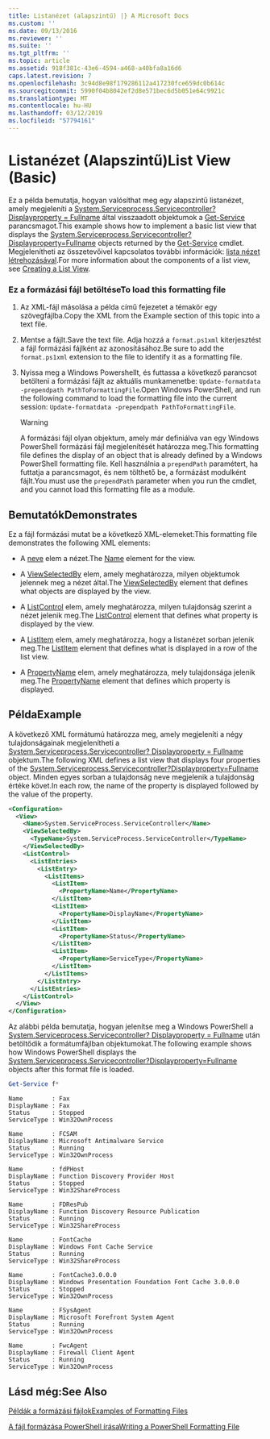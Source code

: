 ```yaml
---
title: Listanézet (alapszintű) |} A Microsoft Docs
ms.custom: ''
ms.date: 09/13/2016
ms.reviewer: ''
ms.suite: ''
ms.tgt_pltfrm: ''
ms.topic: article
ms.assetid: 918f381c-43e6-4594-a468-a40bfa8a16d6
caps.latest.revision: 7
ms.openlocfilehash: 3c94d8e98f179286112a417230fce659dc0b614c
ms.sourcegitcommit: 5990f04b8042ef2d8e571bec6d5b051e64c9921c
ms.translationtype: MT
ms.contentlocale: hu-HU
ms.lasthandoff: 03/12/2019
ms.locfileid: "57794161"
---
```

# <a name="list-view-basic"></a><span data-ttu-id="ad227-102">Listanézet (Alapszintű)</span><span class="sxs-lookup"><span data-stu-id="ad227-102">List View (Basic)</span></span>

<span data-ttu-id="ad227-103">Ez a példa bemutatja, hogyan valósíthat meg egy alapszintű listanézet, amely megjeleníti a [System.Serviceprocess.Servicecontroller? Displayproperty = Fullname](/dotnet/api/System.ServiceProcess.ServiceController) által visszaadott objektumok a [Get-Service](/powershell/module/microsoft.powershell.management/get-service) parancsmagot.</span><span class="sxs-lookup"><span data-stu-id="ad227-103">This example shows how to implement a basic list view that displays the [System.Serviceprocess.Servicecontroller?Displayproperty=Fullname](/dotnet/api/System.ServiceProcess.ServiceController) objects returned by the [Get-Service](/powershell/module/microsoft.powershell.management/get-service) cmdlet.</span></span> <span data-ttu-id="ad227-104">Megjelenítheti az összetevőivel kapcsolatos további információk: [lista nézet létrehozásával](./creating-a-list-view.md).</span><span class="sxs-lookup"><span data-stu-id="ad227-104">For more information about the components of a list view, see [Creating a List View](./creating-a-list-view.md).</span></span>

### <a name="to-load-this-formatting-file"></a><span data-ttu-id="ad227-105">Ez a formázási fájl betöltése</span><span class="sxs-lookup"><span data-stu-id="ad227-105">To load this formatting file</span></span>

1. <span data-ttu-id="ad227-106">Az XML-fájl másolása a példa című fejezetet a témakör egy szövegfájlba.</span><span class="sxs-lookup"><span data-stu-id="ad227-106">Copy the XML from the Example section of this topic into a text file.</span></span>

2. <span data-ttu-id="ad227-107">Mentse a fájlt.</span><span class="sxs-lookup"><span data-stu-id="ad227-107">Save the text file.</span></span> <span data-ttu-id="ad227-108">Adja hozzá a `format.ps1xml` kiterjesztést a fájl formázási fájlként az azonosításához.</span><span class="sxs-lookup"><span data-stu-id="ad227-108">Be sure to add the `format.ps1xml` extension to the file to identify it as a formatting file.</span></span>

3. <span data-ttu-id="ad227-109">Nyissa meg a Windows Powershellt, és futtassa a következő parancsot betölteni a formázási fájlt az aktuális munkamenetbe: `Update-formatdata -prependpath PathToFormattingFile`.</span><span class="sxs-lookup"><span data-stu-id="ad227-109">Open Windows PowerShell, and run the following command to load the formatting file into the current session: `Update-formatdata -prependpath PathToFormattingFile`.</span></span>

   > [!WARNING]
   > <span data-ttu-id="ad227-110">A formázási fájl olyan objektum, amely már definiálva van egy Windows PowerShell formázási fájl megjelenítését határozza meg.</span><span class="sxs-lookup"><span data-stu-id="ad227-110">This formatting file defines the display of an object that is already defined by a Windows PowerShell formatting file.</span></span> <span data-ttu-id="ad227-111">Kell használnia a `prependPath` paramétert, ha futtatja a parancsmagot, és nem tölthető be, a formázást modulként fájlt.</span><span class="sxs-lookup"><span data-stu-id="ad227-111">You must use the `prependPath` parameter when you run the cmdlet, and you cannot load this formatting file as a module.</span></span>

## <a name="demonstrates"></a><span data-ttu-id="ad227-112">Bemutatók</span><span class="sxs-lookup"><span data-stu-id="ad227-112">Demonstrates</span></span>

<span data-ttu-id="ad227-113">Ez a fájl formázási mutat be a következő XML-elemeket:</span><span class="sxs-lookup"><span data-stu-id="ad227-113">This formatting file demonstrates the following XML elements:</span></span>

- <span data-ttu-id="ad227-114">A [neve](./name-element-for-view-format.md) elem a nézet.</span><span class="sxs-lookup"><span data-stu-id="ad227-114">The [Name](./name-element-for-view-format.md) element for the view.</span></span>

- <span data-ttu-id="ad227-115">A [ViewSelectedBy](./viewselectedby-element-format.md) elem, amely meghatározza, milyen objektumok jelennek meg a nézet által.</span><span class="sxs-lookup"><span data-stu-id="ad227-115">The [ViewSelectedBy](./viewselectedby-element-format.md) element that defines what objects are displayed by the view.</span></span>

- <span data-ttu-id="ad227-116">A [ListControl](./listcontrol-element-format.md) elem, amely meghatározza, milyen tulajdonság szerint a nézet jelenik meg.</span><span class="sxs-lookup"><span data-stu-id="ad227-116">The [ListControl](./listcontrol-element-format.md) element that defines what property is displayed by the view.</span></span>

- <span data-ttu-id="ad227-117">A [ListItem](./listitem-element-for-listitems-for-listcontrol-format.md) elem, amely meghatározza, hogy a listanézet sorban jelenik meg.</span><span class="sxs-lookup"><span data-stu-id="ad227-117">The [ListItem](./listitem-element-for-listitems-for-listcontrol-format.md) element that defines what is displayed in a row of the list view.</span></span>

- <span data-ttu-id="ad227-118">A [PropertyName](./propertyname-element-for-listitem-for-listcontrol-format.md) elem, amely meghatározza, mely tulajdonsága jelenik meg.</span><span class="sxs-lookup"><span data-stu-id="ad227-118">The [PropertyName](./propertyname-element-for-listitem-for-listcontrol-format.md) element that defines which property is displayed.</span></span>

## <a name="example"></a><span data-ttu-id="ad227-119">Példa</span><span class="sxs-lookup"><span data-stu-id="ad227-119">Example</span></span>

<span data-ttu-id="ad227-120">A következő XML formátumú határozza meg, amely megjeleníti a négy tulajdonságainak megjelenítheti a [System.Serviceprocess.Servicecontroller? Displayproperty = Fullname](/dotnet/api/System.ServiceProcess.ServiceController) objektum.</span><span class="sxs-lookup"><span data-stu-id="ad227-120">The following XML defines a list view that displays four properties of the [System.Serviceprocess.Servicecontroller?Displayproperty=Fullname](/dotnet/api/System.ServiceProcess.ServiceController) object.</span></span> <span data-ttu-id="ad227-121">Minden egyes sorban a tulajdonság neve megjelenik a tulajdonság értéke követ.</span><span class="sxs-lookup"><span data-stu-id="ad227-121">In each row, the name of the property is displayed followed by the value of the property.</span></span>

```xml
<Configuration>
  <View>
    <Name>System.ServiceProcess.ServiceController</Name>
    <ViewSelectedBy>
      <TypeName>System.ServiceProcess.ServiceController</TypeName>
    </ViewSelectedBy>
    <ListControl>
      <ListEntries>
        <ListEntry>
          <ListItems>
            <ListItem>
              <PropertyName>Name</PropertyName>
            </ListItem>
            <ListItem>
              <PropertyName>DisplayName</PropertyName>
            </ListItem>
            <ListItem>
              <PropertyName>Status</PropertyName>
            </ListItem>
            <ListItem>
              <PropertyName>ServiceType</PropertyName>
            </ListItem>
          </ListItems>
        </ListEntry>
      </ListEntries>
    </ListControl>
  </View>
</Configuration>
```

<span data-ttu-id="ad227-122">Az alábbi példa bemutatja, hogyan jelenítse meg a Windows PowerShell a [System.Serviceprocess.Servicecontroller? Displayproperty = Fullname](/dotnet/api/System.ServiceProcess.ServiceController) után betöltődik a formátumfájlban objektumokat.</span><span class="sxs-lookup"><span data-stu-id="ad227-122">The following example shows how Windows PowerShell displays the [System.Serviceprocess.Servicecontroller?Displayproperty=Fullname](/dotnet/api/System.ServiceProcess.ServiceController) objects after this format file is loaded.</span></span>

```powershell
Get-Service f*
```

```output
Name        : Fax
DisplayName : Fax
Status      : Stopped
ServiceType : Win32OwnProcess

Name        : FCSAM
DisplayName : Microsoft Antimalware Service
Status      : Running
ServiceType : Win32OwnProcess

Name        : fdPHost
DisplayName : Function Discovery Provider Host
Status      : Stopped
ServiceType : Win32ShareProcess

Name        : FDResPub
DisplayName : Function Discovery Resource Publication
Status      : Running
ServiceType : Win32ShareProcess

Name        : FontCache
DisplayName : Windows Font Cache Service
Status      : Running
ServiceType : Win32ShareProcess

Name        : FontCache3.0.0.0
DisplayName : Windows Presentation Foundation Font Cache 3.0.0.0
Status      : Stopped
ServiceType : Win32OwnProcess

Name        : FSysAgent
DisplayName : Microsoft Forefront System Agent
Status      : Running
ServiceType : Win32OwnProcess

Name        : FwcAgent
DisplayName : Firewall Client Agent
Status      : Running
ServiceType : Win32OwnProcess
```

## <a name="see-also"></a><span data-ttu-id="ad227-123">Lásd még:</span><span class="sxs-lookup"><span data-stu-id="ad227-123">See Also</span></span>

[<span data-ttu-id="ad227-124">Példák a formázási fájlok</span><span class="sxs-lookup"><span data-stu-id="ad227-124">Examples of Formatting Files</span></span>](./examples-of-formatting-files.md)

[<span data-ttu-id="ad227-125">A fájl formázása PowerShell írása</span><span class="sxs-lookup"><span data-stu-id="ad227-125">Writing a PowerShell Formatting File</span></span>](./writing-a-powershell-formatting-file.md)
